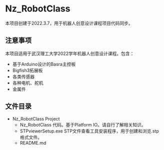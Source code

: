 # Nz_RobotClass
本项目创建于2022.3.7，用于机器人创意设计课程项目代码同步。

## 注意事项
本项目适用于武汉理工大学2022学年机器人创意设计课程。包含：
- 基于Arduino设计的Basra主控板
- Bigfish3拓展板
- 各类传感器
- 各种电机、舵机
- 金属件

## 文件目录
- Nz_RobotClass Project
  - Nz_RobotClass
    代码。基于Platform IO。请自行了解相关知识。
  - STPviewerSetup.exe
    STP文件查看工具安装程序，用于创建和浏览.stp格式文件。
  - README.md

